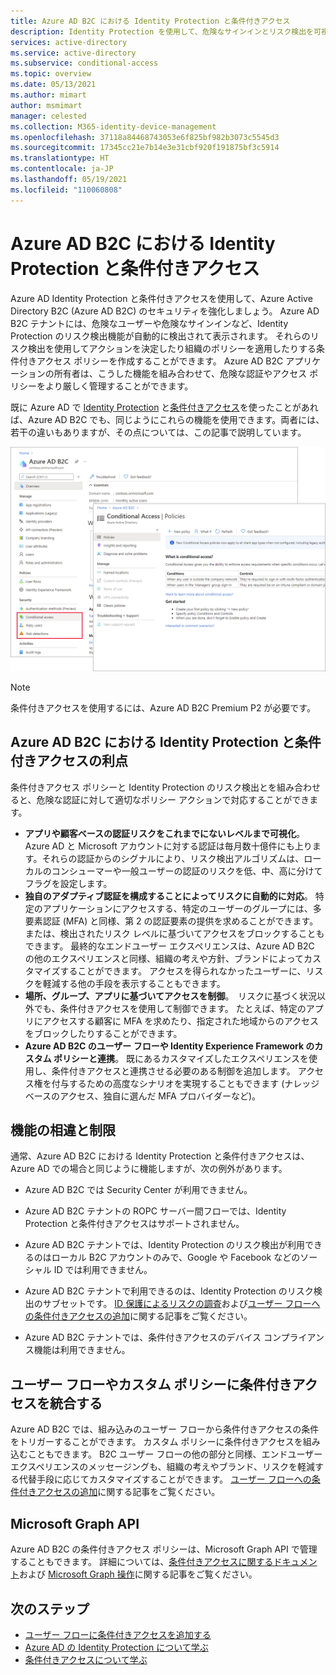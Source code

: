 ```yaml
---
title: Azure AD B2C における Identity Protection と条件付きアクセス
description: Identity Protection を使用して、危険なサインインとリスク検出を可視化する方法について説明します。 条件付きアクセスを使用し、Azure AD B2C テナントでのリスク イベントに基づいて組織のポリシーを適用する方法について見ていきましょう。
services: active-directory
ms.service: active-directory
ms.subservice: conditional-access
ms.topic: overview
ms.date: 05/13/2021
ms.author: mimart
author: msmimart
manager: celested
ms.collection: M365-identity-device-management
ms.openlocfilehash: 37118a84468743053e6f825bf982b3073c5545d3
ms.sourcegitcommit: 17345cc21e7b14e3e31cbf920f191875bf3c5914
ms.translationtype: HT
ms.contentlocale: ja-JP
ms.lasthandoff: 05/19/2021
ms.locfileid: "110060808"
---
```

# <a name="identity-protection-and-conditional-access-for-azure-ad-b2c"></a>Azure AD B2C における Identity Protection と条件付きアクセス

Azure AD Identity Protection と条件付きアクセスを使用して、Azure Active Directory B2C (Azure AD B2C) のセキュリティを強化しましょう。 Azure AD B2C テナントには、危険なユーザーや危険なサインインなど、Identity Protection のリスク検出機能が自動的に検出されて表示されます。 それらのリスク検出を使用してアクションを決定したり組織のポリシーを適用したりする条件付きアクセス ポリシーを作成することができます。 Azure AD B2C アプリケーションの所有者は、こうした機能を組み合わせて、危険な認証やアクセス ポリシーをより厳しく管理することができます。
  
既に Azure AD で [Identity Protection](../active-directory/identity-protection/overview-identity-protection.md) と[条件付きアクセス](../active-directory/conditional-access/overview.md)を使ったことがあれば、Azure AD B2C でも、同じようにこれらの機能を使用できます。両者には、若干の違いもありますが、その点については、この記事で説明しています。

![B2C テナントにおける条件付きアクセス](media/conditional-access-identity-protection-overview/conditional-access-b2c.png)

> [!NOTE]
> 条件付きアクセスを使用するには、Azure AD B2C Premium P2 が必要です。

## <a name="benefits-of-identity-protection-and-conditional-access-for-azure-ad-b2c"></a>Azure AD B2C における Identity Protection と条件付きアクセスの利点  

条件付きアクセス ポリシーと Identity Protection のリスク検出とを組み合わせると、危険な認証に対して適切なポリシー アクションで対応することができます。

- **アプリや顧客ベースの認証リスクをこれまでにないレベルまで可視化**。 Azure AD と Microsoft アカウントに対する認証は毎月数十億件にも上ります。それらの認証からのシグナルにより、リスク検出アルゴリズムは、ローカルのコンシューマーや一般ユーザーの認証のリスクを低、中、高に分けてフラグを設定します。
- **独自のアダプティブ認証を構成することによってリスクに自動的に対応**。 特定のアプリケーションにアクセスする、特定のユーザーのグループには、多要素認証 (MFA) と同様、第 2 の認証要素の提供を求めることができます。 または、検出されたリスク レベルに基づいてアクセスをブロックすることもできます。 最終的なエンドユーザー エクスペリエンスは、Azure AD B2C の他のエクスペリエンスと同様、組織の考えや方針、ブランドによってカスタマイズすることができます。 アクセスを得られなかったユーザーに、リスクを軽減する他の手段を表示することもできます。
- **場所、グループ、アプリに基づいてアクセスを制御**。  リスクに基づく状況以外でも、条件付きアクセスを使用して制御できます。 たとえば、特定のアプリにアクセスする顧客に MFA を求めたり、指定された地域からのアクセスをブロックしたりすることができます。
- **Azure AD B2C のユーザー フローや Identity Experience Framework のカスタム ポリシーと連携**。 既にあるカスタマイズしたエクスペリエンスを使用し、条件付きアクセスと連携させる必要のある制御を追加します。 アクセス権を付与するための高度なシナリオを実現することもできます (ナレッジベースのアクセス、独自に選んだ MFA プロバイダーなど)。

## <a name="feature-differences-and-limitations"></a>機能の相違と制限

通常、Azure AD B2C における Identity Protection と条件付きアクセスは、Azure AD での場合と同じように機能しますが、次の例外があります。

- Azure AD B2C では Security Center が利用できません。

- Azure AD B2C テナントの ROPC サーバー間フローでは、Identity Protection と条件付きアクセスはサポートされません。

- Azure AD B2C テナントでは、Identity Protection のリスク検出が利用できるのはローカル B2C アカウントのみで、Google や Facebook などのソーシャル ID では利用できません。

- Azure AD B2C テナントで利用できるのは、Identity Protection のリスク検出のサブセットです。 [ID 保護によるリスクの調査](identity-protection-investigate-risk.md)および[ユーザー フローへの条件付きアクセスの追加](conditional-access-user-flow.md)に関する記事をご覧ください。

- Azure AD B2C テナントでは、条件付きアクセスのデバイス コンプライアンス機能は利用できません。


## <a name="integrate-conditional-access-with-user-flows-and-custom-policies"></a>ユーザー フローやカスタム ポリシーに条件付きアクセスを統合する

Azure AD B2C では、組み込みのユーザー フローから条件付きアクセスの条件をトリガーすることができます。 カスタム ポリシーに条件付きアクセスを組み込むこともできます。 B2C ユーザー フローの他の部分と同様、エンドユーザー エクスペリエンスのメッセージングも、組織の考えやブランド、リスクを軽減する代替手段に応じてカスタマイズすることができます。 [ユーザー フローへの条件付きアクセスの追加](conditional-access-user-flow.md)に関する記事をご覧ください。

## <a name="microsoft-graph-api"></a>Microsoft Graph API

Azure AD B2C の条件付きアクセス ポリシーは、Microsoft Graph API で管理することもできます。 詳細については、[条件付きアクセスに関するドキュメント](../active-directory/conditional-access/overview.md)および [Microsoft Graph 操作](microsoft-graph-operations.md#conditional-access)に関する記事をご覧ください。

## <a name="next-steps"></a>次のステップ

- [ユーザー フローに条件付きアクセスを追加する](conditional-access-user-flow.md)
- [Azure AD の Identity Protection について学ぶ](../active-directory/identity-protection/overview-identity-protection.md)
- [条件付きアクセスについて学ぶ](../active-directory/conditional-access/overview.md)